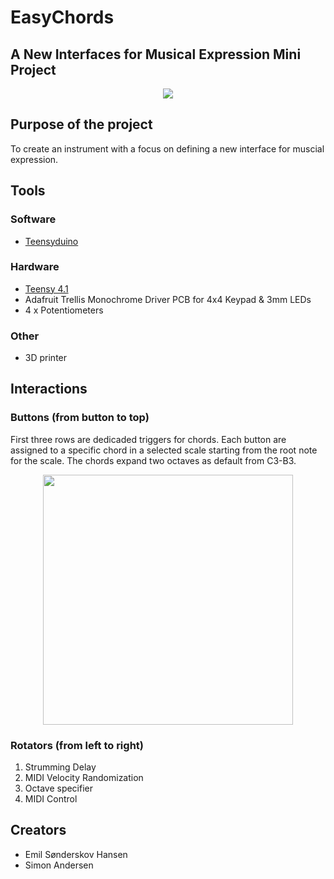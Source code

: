 # EasyChords
## A New Interfaces for Musical Expression Mini Project

<p align="center">
  <img src="https://github.com/ThaDuyx/NIME-Mini-Project/blob/main/Assets/NIME.jpeg?raw=true" />
</p>

## Purpose of the project
To create an instrument with a focus on defining a new interface for muscial expression. 

## Tools
### Software
- [Teensyduino](https://www.pjrc.com/teensy/teensyduino.html)
### Hardware
- [Teensy 4.1](https://www.pjrc.com/store/teensy41.html)
- Adafruit Trellis Monochrome Driver PCB for 4x4 Keypad & 3mm LEDs
- 4 x Potentiometers
### Other
- 3D printer

## Interactions
### Buttons (from button to top)
First three rows are dedicaded triggers for chords. Each button are assigned to a specific chord in a selected scale starting from the root note for the scale. The chords expand two octaves as default from C3-B3.

<p align="center">
  <img width="400" heigh="350" src="https://github.com/ThaDuyx/NIME-Mini-Project/blob/main/Assets/padDescription.png?raw=true"/>
</p>

### Rotators (from left to right)
1. Strumming Delay
2. MIDI Velocity Randomization
3. Octave specifier
4. MIDI Control


## Creators
- Emil Sønderskov Hansen
- Simon Andersen
